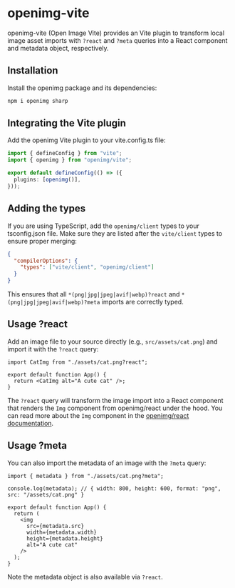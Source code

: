 # openimg-vite

openimg-vite (Open Image Vite) provides an Vite plugin to transform local image asset imports with `?react` and `?meta` queries into a React component and metadata object, respectively.

## Installation

Install the openimg package and its dependencies:

```bash
npm i openimg sharp
```

## Integrating the Vite plugin

Add the openimg Vite plugin to your vite.config.ts file:

```typescript
import { defineConfig } from "vite";
import { openimg } from "openimg/vite";

export default defineConfig(() => ({
  plugins: [openimg()],
}));
```

## Adding the types

If you are using TypeScript, add the `openimg/client` types to your tsconfig.json file. Make sure they are listed after the `vite/client` types to ensure proper merging:

```json
{
  "compilerOptions": {
    "types": ["vite/client", "openimg/client"]
  }
}
```

This ensures that all `*(png|jpg|jpeg|avif|webp)?react` and `*(png|jpg|jpeg|avif|webp)?meta` imports are correctly typed.

## Usage ?react

Add an image file to your source directly (e.g., `src/assets/cat.png`) and import it with the `?react` query:

```tsx
import CatImg from "./assets/cat.png?react";

export default function App() {
  return <CatImg alt="A cute cat" />;
}
```

The `?react` query will transform the image import into a React component that renders the `Img` component from openimg/react under the hood. You can read more about the `Img` component in the [openimg/react documentation](./react.md).

## Usage ?meta

You can also import the metadata of an image with the `?meta` query:

```tsx
import { metadata } from "./assets/cat.png?meta";

console.log(metadata); // { width: 800, height: 600, format: "png", src: "/assets/cat.png" }

export default function App() {
  return (
    <img
      src={metadata.src}
      width={metadata.width}
      height={metadata.height}
      alt="A cute cat"
    />
  );
}
```

Note the metadata object is also available via `?react`.
